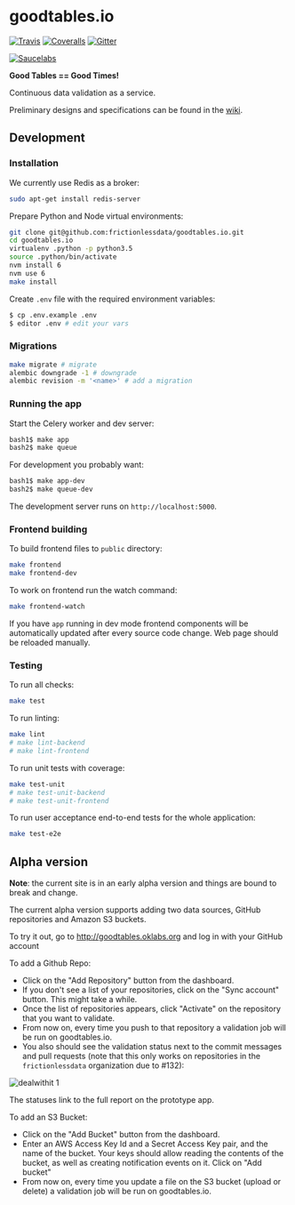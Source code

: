 # goodtables.io

[![Travis](https://img.shields.io/travis/frictionlessdata/goodtables.io/master.svg)](https://travis-ci.org/frictionlessdata/goodtables.io)
[![Coveralls](http://img.shields.io/coveralls/frictionlessdata/goodtables.io.svg?branch=master)](https://coveralls.io/r/frictionlessdata/goodtables.io?branch=master)
[![Gitter](https://img.shields.io/gitter/room/frictionlessdata/chat.svg)](https://gitter.im/frictionlessdata/chat)

[![Saucelabs](https://saucelabs.com/browser-matrix/goodtables-io.svg)](https://saucelabs.com/u/goodtables-io)

**Good Tables == Good Times!**

Continuous data validation as a service.

Preliminary designs and specifications can be found in the [wiki](https://github.com/frictionlessdata/goodtables.io/wiki).

## Development

### Installation

We currently use Redis as a broker:

```bash
sudo apt-get install redis-server
```

Prepare Python and Node virtual environments:

```bash
git clone git@github.com:frictionlessdata/goodtables.io.git
cd goodtables.io
virtualenv .python -p python3.5
source .python/bin/activate
nvm install 6
nvm use 6
make install
```

Create `.env` file with the required environment variables:

```bash
$ cp .env.example .env
$ editor .env # edit your vars

```

### Migrations

```bash
make migrate # migrate
alembic downgrade -1 # downgrade
alembic revision -m '<name>' # add a migration
```

### Running the app

Start the Celery worker and dev server:

```bash
bash1$ make app
bash2$ make queue
```
For development you probably want:

```bash
bash1$ make app-dev
bash2$ make queue-dev
```


The development server runs on `http://localhost:5000`.

### Frontend building

To build frontend files to `public` directory:

```bash
make frontend
make frontend-dev

```

To work on frontend run the watch command:

```bash
make frontend-watch
```

If you have `app` running in dev mode frontend components will be automatically updated
after every source code change. Web page should be reloaded manually.

### Testing

To run all checks:

```bash
make test
```

To run linting:

```bash
make lint
# make lint-backend
# make lint-frontend
```

To run unit tests with coverage:

```bash
make test-unit
# make test-unit-backend
# make test-unit-frontend
```

To run user acceptance end-to-end tests for the whole application:

```bash
make test-e2e
```

## Alpha version

**Note**: the current site is in an early alpha version and things are bound to break and change.

The current alpha version supports adding two data sources, GitHub repositories and Amazon S3 buckets.

To try it out, go to http://goodtables.oklabs.org and log in with your GitHub account

To add a Github Repo:

* Click on the "Add Repository" button from the dashboard.
* If you don't see a list of your repositories, click on the "Sync account" button. This might take a while.
* Once the list of repositories appears, click "Activate" on the repository that you want to validate.
* From now on, every time you push to that repository a validation job will be run on goodtables.io.
* You also should see the validation status next to the commit messages and pull requests (note that this only works on repositories in the `frictionlessdata` organization due to #132):

![dealwithit 1](https://cloud.githubusercontent.com/assets/200230/20802449/001ee8c4-b7e4-11e6-9e8b-b88390a659c7.png)

The statuses link to the full report on the prototype app.


To add an S3 Bucket:

* Click on the "Add Bucket" button from the dashboard.
* Enter an AWS Access Key Id and a Secret Access Key pair, and the name of the bucket. Your keys should allow reading the contents of the bucket, as well as creating notification events on it. Click on "Add bucket"
* From now on, every time you update a file on the S3 bucket (upload or delete) a validation job will be run on goodtables.io.
